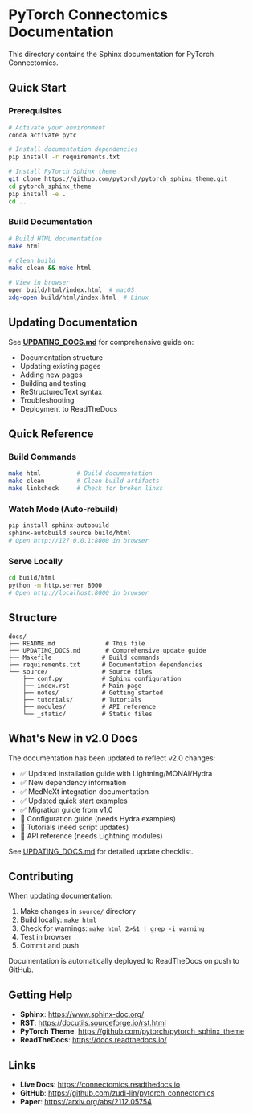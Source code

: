 # PyTorch Connectomics Documentation

This directory contains the Sphinx documentation for PyTorch Connectomics.

## Quick Start

### Prerequisites

```bash
# Activate your environment
conda activate pytc

# Install documentation dependencies
pip install -r requirements.txt

# Install PyTorch Sphinx theme
git clone https://github.com/pytorch/pytorch_sphinx_theme.git
cd pytorch_sphinx_theme
pip install -e .
cd ..
```

### Build Documentation

```bash
# Build HTML documentation
make html

# Clean build
make clean && make html

# View in browser
open build/html/index.html  # macOS
xdg-open build/html/index.html  # Linux
```

## Updating Documentation

See **[UPDATING_DOCS.md](UPDATING_DOCS.md)** for comprehensive guide on:

- Documentation structure
- Updating existing pages
- Adding new pages
- Building and testing
- ReStructuredText syntax
- Troubleshooting
- Deployment to ReadTheDocs

## Quick Reference

### Build Commands

```bash
make html          # Build documentation
make clean         # Clean build artifacts
make linkcheck     # Check for broken links
```

### Watch Mode (Auto-rebuild)

```bash
pip install sphinx-autobuild
sphinx-autobuild source build/html
# Open http://127.0.0.1:8000 in browser
```

### Serve Locally

```bash
cd build/html
python -m http.server 8000
# Open http://localhost:8000 in browser
```

## Structure

```
docs/
├── README.md              # This file
├── UPDATING_DOCS.md       # Comprehensive update guide
├── Makefile              # Build commands
├── requirements.txt      # Documentation dependencies
└── source/               # Source files
    ├── conf.py           # Sphinx configuration
    ├── index.rst         # Main page
    ├── notes/            # Getting started
    ├── tutorials/        # Tutorials
    ├── modules/          # API reference
    └── _static/          # Static files
```

## What's New in v2.0 Docs

The documentation has been updated to reflect v2.0 changes:

- ✅ Updated installation guide with Lightning/MONAI/Hydra
- ✅ New dependency information
- ✅ MedNeXt integration documentation
- ✅ Updated quick start examples
- ✅ Migration guide from v1.0
- 🔄 Configuration guide (needs Hydra examples)
- 🔄 Tutorials (need script updates)
- 🔄 API reference (needs Lightning modules)

See [UPDATING_DOCS.md](UPDATING_DOCS.md) for detailed update checklist.

## Contributing

When updating documentation:

1. Make changes in `source/` directory
2. Build locally: `make html`
3. Check for warnings: `make html 2>&1 | grep -i warning`
4. Test in browser
5. Commit and push

Documentation is automatically deployed to ReadTheDocs on push to GitHub.

## Getting Help

- **Sphinx**: https://www.sphinx-doc.org/
- **RST**: https://docutils.sourceforge.io/rst.html
- **PyTorch Theme**: https://github.com/pytorch/pytorch_sphinx_theme
- **ReadTheDocs**: https://docs.readthedocs.io/

## Links

- **Live Docs**: https://connectomics.readthedocs.io
- **GitHub**: https://github.com/zudi-lin/pytorch_connectomics
- **Paper**: https://arxiv.org/abs/2112.05754
